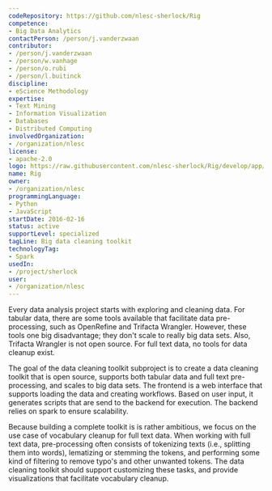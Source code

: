 ```yaml
---
codeRepository: https://github.com/nlesc-sherlock/Rig
competence:
- Big Data Analytics
contactPerson: /person/j.vanderzwaan
contributor:
- /person/j.vanderzwaan
- /person/w.vanhage
- /person/o.rubi
- /person/l.buitinck
discipline:
- eScience Methodology
expertise:
- Text Mining
- Information Visualization
- Databases
- Distributed Computing
involvedOrganization:
- /organization/nlesc
license:
- apache-2.0
logo: https://raw.githubusercontent.com/nlesc-sherlock/Rig/develop/app/images/noun_95045_cc.png
name: Rig
owner:
- /organization/nlesc
programmingLanguage:
- Python
- JavaScript
startDate: 2016-02-16
status: active
supportLevel: specialized
tagLine: Big data cleaning toolkit
technologyTag:
- Spark
usedIn:
- /project/sherlock
user:
- /organization/nlesc
---
```

Every data analysis project starts with exploring and cleaning data. For tabular data, there are some tools available that facilitate data pre-processing, such as OpenRefine and Trifacta Wrangler. However, these tools one big disadvantage; they don't scale to really big data sets. Also, Trifacta Wrangler is not open source. For full text data, no tools for data cleanup exist.

The goal of the data cleaning toolkit subproject is to create a data cleaning toolkit that is open source, supports both tabular data and full text pre-processing, and scales to big data sets. The frontend is a web interface that supports loading the data and creating workflows. Based on user input, it generates scripts that are send to the backend for execution. The backend relies on spark to ensure scalability.

Because building a complete toolkit is is rather ambitious, we focus on the use case of vocabulary cleanup for full text data. When working with full text data, pre-processing often consists of tokenizing texts (i.e., splitting them into words), lematizing or stemming the tokens, and performing some kind of filtering to remove typo's and other unwanted tokens. The data cleaning toolkit should support customizing these tasks, and provide visualizations that facilitate vocabulary cleanup.
